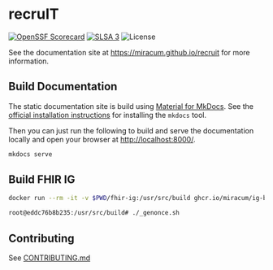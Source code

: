 # recruIT

[![OpenSSF Scorecard](https://img.shields.io/ossf-scorecard/github.com/miracum/recruit?label=openssf%20scorecard&style=flat)](https://scorecard.dev/viewer/?uri=github.com/miracum/recruit)
[![SLSA 3](https://slsa.dev/images/gh-badge-level3.svg)](https://slsa.dev)
![License](https://img.shields.io/github/license/miracum/recruit)

See the documentation site at <https://miracum.github.io/recruit> for more information.

## Build Documentation

The static documentation site is build using [Material for MkDocs](https://squidfunk.github.io/mkdocs-material/).
See the [official installation instructions](https://squidfunk.github.io/mkdocs-material/getting-started/#installation)
for installing the `mkdocs` tool.

Then you can just run the following to build and serve the documentation locally and open your browser at <http://localhost:8000/>.

```sh
mkdocs serve
```

## Build FHIR IG

```sh
docker run --rm -it -v $PWD/fhir-ig:/usr/src/build ghcr.io/miracum/ig-build-tools:latest

root@eddc76b8b235:/usr/src/build# ./_genonce.sh
```

## Contributing

See [CONTRIBUTING.md](docs/development/contributing.md)
